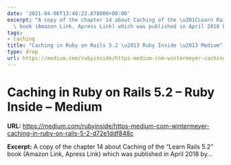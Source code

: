 ```yaml
---
date: '2021-04-06T13:40:22.878000+00:00'
excerpt: "A copy of the chapter 14 about Caching of the \u201CLearn Rails 5.2\u201D\
  \ book (Amazon Link, Apress Link) which was published in April 2018 by\u2026"
tags:
- caching
title: "Caching in Ruby on Rails 5.2 \u2013 Ruby Inside \u2013 Medium"
type: drop
url: https://medium.com/rubyinside/https-medium-com-wintermeyer-caching-in-ruby-on-rails-5-2-d72e1ddf848c
---
```


# Caching in Ruby on Rails 5.2 – Ruby Inside – Medium

**URL:** https://medium.com/rubyinside/https-medium-com-wintermeyer-caching-in-ruby-on-rails-5-2-d72e1ddf848c

**Excerpt:** A copy of the chapter 14 about Caching of the “Learn Rails 5.2” book (Amazon Link, Apress Link) which was published in April 2018 by…
